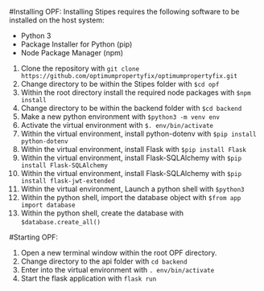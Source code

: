 
#Installing OPF:
Installing Stipes requires the following software to be installed on the host system:

- Python 3
- Package Installer for Python (pip)
- Node Package Manager (npm)

1. Clone the repository with `git clone https://github.com/optimumpropertyfix/optimumpropertyfix.git` 
2. Change directory to be within the Stipes folder with `$cd opf`
3. Within the root directory install the required node packages with `$npm install`
4. Change directory to be within the backend folder with `$cd backend`
5. Make a new python environment with `$python3 -m venv env`
6. Activate the virtual environment with `$. env/bin/activate`
7. Within the virtual environment, install python-dotenv with `$pip install python-dotenv`
8. Within the virtual environment, install Flask with `$pip install Flask`
9. Within the virtual environment, install Flask-SQLAlchemy with `$pip install Flask-SQLAlchemy`
10. Within the virtual environment, install Flask-SQLAlchemy with `$pip install flask-jwt-extended`
11. Within the virtual environment, Launch a python shell with `$python3`
12. Within the python shell, import the database object with `$from app import database`
13. Within the python shell, create the database with `$database.create_all()`

#Starting OPF: 
1. Open a new terminal window within the root OPF directory.
2. Change directory to the api folder with `cd backend`
3. Enter into the virtual environment with `. env/bin/activate`
4. Start the flask application with `flask run`

